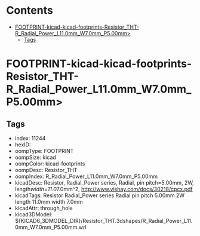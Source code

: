 



Contents
========

* [FOOTPRINT-kicad-kicad-footprints-Resistor_THT-R_Radial_Power_L11.0mm_W7.0mm_P5.00mm>](#footprint-kicad-kicad-footprints-resistor_tht-r_radial_power_l110mm_w70mm_p500mm)
	* [Tags](#tags)

# FOOTPRINT-kicad-kicad-footprints-Resistor_THT-R_Radial_Power_L11.0mm_W7.0mm_P5.00mm>

## Tags

- index: 11244
- hexID: 
- oompType: FOOTPRINT
- oompSize: kicad
- oompColor: kicad-footprints
- oompDesc: Resistor_THT
- oompIndex: R_Radial_Power_L11.0mm_W7.0mm_P5.00mm
- kicadDesc: Resistor, Radial_Power series, Radial, pin pitch=5.00mm, 2W, length*width=11.0*7.0mm^2, http://www.vishay.com/docs/30218/cpcx.pdf
- kicadTags: Resistor Radial_Power series Radial pin pitch 5.00mm 2W length 11.0mm width 7.0mm
- kicadAttr: through_hole
- kicad3DModel: ${KICAD6_3DMODEL_DIR}/Resistor_THT.3dshapes/R_Radial_Power_L11.0mm_W7.0mm_P5.00mm.wrl
